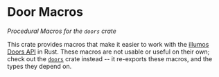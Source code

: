 # Door Macros
*Procedural Macros for the `doors` crate*

This crate provides macros that make it easier to work with the
[illumos][1] [Doors API][2] in Rust. These macros are not usable or
useful on their own; check out the [`doors`][3] crate instead -- it
re-exports these macros, and the types they depend on.


<!-- REFERENCES -->
[1]: https://illumos.org/
[2]: https://github.com/robertdfrench/revolving-door
[3]: https://crates.io/crates/doors
